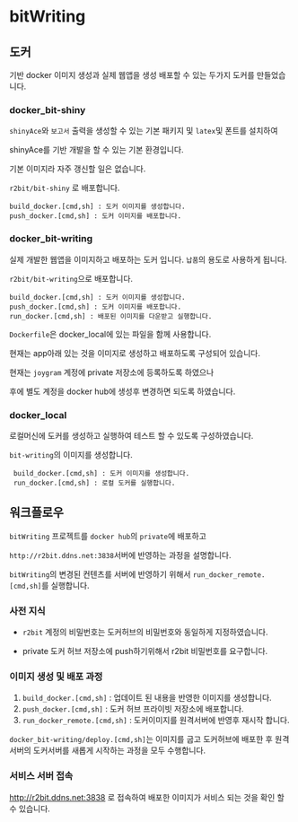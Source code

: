 # bitWriting

## 도커

기반 docker 이미지 생성과 실제 웹앱을 생성 배포할 수 있는 두가지 도커를 만들었습니다.

### docker_bit-shiny

`shinyAce`와 `보고서` 출력을 생성할 수 있는 기본 패키지 및 `latex`및 폰트를 설치하여

shinyAce를 기반 개발을 할 수 있는 기본 환경입니다.

기본 이미지라 자주 갱신할 일은 없습니다.

`r2bit/bit-shiny` 로 배포합니다.

```
build_docker.[cmd,sh] : 도커 이미지를 생성합니다.
push_docker.[cmd,sh] : 도커 이미지를 배포합니다. 
```

### docker_bit-writing

실제 개발한 웹앱을 이미지하고 배포하는 도커 입니다. `납품`의 용도로 사용하게 됩니다.

`r2bit/bit-writing`으로 배포합니다.

```
build_docker.[cmd,sh] : 도커 이미지를 생성합니다.
push_docker.[cmd,sh] : 도커 이미지를 배포합니다. 
run_docker.[cmd,sh] : 배포된 이미지를 다운받고 실행합니다. 
```

`Dockerfile`은 docker_local에 있는 파일을 함께 사용합니다.

현재는 app아래 있는 것을 이미지로 생성하고 배포하도록 구성되어 있습니다.

현재는 `joygram` 계정에 private 저장소에 등록하도록 하였으나

후에 별도 계정을 docker hub에 생성후 변경하면 되도록 하였습니다.

### docker_local

로컬머신에 도커를 생성하고 실행하여 테스트 할 수 있도록 구성하였습니다.

`bit-writing`의 이미지를 생성합니다.

```
 build_docker.[cmd,sh] : 도커 이미지를 생성합니다.
 run_docker.[cmd,sh] : 로컬 도커를 실행합니다. 
```

## 워크플로우

 `bitWriting` 프로젝트를 `docker hub`의 `private`에 배포하고 

`http://r2bit.ddns.net:3838`서버에 반영하는 과정을 설명합니다. 

`bitWriting`의 변경된 컨텐츠를 서버에 반영하기 위해서 `run_docker_remote.[cmd,sh]`를 실행합니다. 

### 사전 지식

- `r2bit` 계정의 비밀번호는 도커허브의 비밀번호와 동일하게 지정하였습니다. 

- private 도커 허브 저장소에 push하기위해서 r2bit 비밀번호를 요구합니다. 

### 이미지 생성 및 배포 과정 

1. `build_docker.[cmd,sh]` : 업데이트 된 내용을 반영한 이미지를 생성합니다.
2. `push_docker.[cmd,sh]` : 도커 허브 프라이빗 저장소에 배포합니다.
3. `run_docker_remote.[cmd,sh]` : 도커이미지를 원격서버에 반영후 재시작 합니다. 



`docker_bit-writing/deploy.[cmd,sh]`는 이미지를 굽고 도커허브에 배포한 후 원격서버의 도커서버를 새롭게 시작하는 과정을 모두 수행합니다.

 ### 서비스 서버 접속 

http://r2bit.ddns.net:3838 로 접속하여 배포한 이미지가 서비스 되는 것을 확인 할 수 있습니다. 
